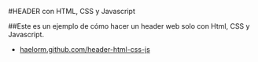 #HEADER con HTML, CSS y Javascript

##Este es un ejemplo de cómo hacer un header web solo con Html, CSS y Javascript.

- [haelorm.github.com/header-html-css-js](https://haelorm.github.com/header-html-css-js)
